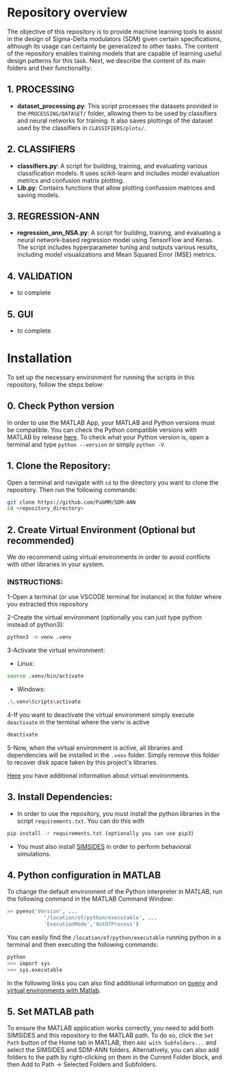 # Repository overview

The objective of this repository is to provide machine learning tools to assist in the design of Sigma-Delta modulators (SDM) given certain specifications, although its usage can certainly be generalized to other tasks. The content of the repository enables training models that are capable of learning useful design patterns for this task. Next, we describe the content of its main folders and their functionality:

## 1. PROCESSING
- **dataset_processing.py**: This script processes the datasets provided in the `PROCESSING/DATASET/` folder, allowing them to be used by classifiers and neural networks for training. It also saves plottings of the dataset used by the classifiers in `CLASSIFIERS/plots/`.

## 2. CLASSIFIERS
- **classifiers.py**: A script for building, training, and evaluating various classification models. It uses scikit-learn and includes model evaluation metrics and confusion matrix plotting.
- **Lib.py**: Contains functions that allow plotting confussion matrices and saving models.

## 3. REGRESSION-ANN
- **regression_ann_NSA.py**: A script for building, training, and evaluating a neural network-based regression model using TensorFlow and Keras. The script includes hyperparameter tuning and outputs various results, including model visualizations and Mean Squared Error (MSE) metrics.

## 4. VALIDATION
- to complete

## 5. GUI
- to complete

# Installation

To set up the necessary environment for running the scripts in this repository, follow the steps below:

## 0. **Check Python version**

In order to use the MATLAB App, your MATLAB and Python versions must be compatible. You can check the Python compatible versions with MATLAB by release [here](https://es.mathworks.com/support/requirements/python-compatibility.html). To check what your Python version is, open a terminal and type `python --version` or simply `python -V`.

## 1. **Clone the Repository:**
Open a terminal and navigate with `cd` to the directory you want to clone the repository. Then run the following commands:
 ```bash
git clone https://github.com/PabMM/SDM-ANN
cd <repository_directory>
```

## 2. **Create Virtual Environment (Optional but recommended)**
We do recommend using virtual environments in order to avoid conflicts with other libraries in your system. 

### INSTRUCTIONS:
   
   1-Open a terminal (or use VSCODE terminal for instance) in the folder where you extracted this repository
   
   2-Create the virtual environment (optionally you can just type python instead of python3):
   ```bash
   python3 -m venv .venv 
   ```
   
   3-Activate the virtual environment:
   - Linux:
   ```bash
   source .venv/bin/activate
   ```

   - Windows:
   ```bash
   .\.venv\Scripts\activate
   ```

   4-If you want to deactivate the virtual environment simply execute `deactivate` in the terminal where the venv is active
   ```bash
   deactivate
   ```
   5-Now, when the virtual environment is active, all libraries and dependencies will be installed in the `.venv` folder. Simply remove this folder to recover disk space taken by this project's libraries.

   [Here](https://docs.python.org/3/library/venv.html) you have additional information about virtual environments.
   
   
## 3. **Install Dependencies:**
- In order to use the repository, you must install the python libraries in the script `requirements.txt`. You can do this with
```bash
pip install -r requirements.txt (optionally you can use pip3)
```

- You must also install [SIMSIDES](http://www2.imse-cnm.csic.es/simsides/) in order to perform behavioral simulations.

## 4. **Python configuration in MATLAB**

To change the default environment of the Python interpreter in MATLAB, run the following command in the MATLAB Command Window:

```bash
>> pyenv('Version', ... 
            '/location/of/python/executable', ... 
            'ExecutionMode','OutOfProcess')
```

You can easily find the `/location/of/python/executable` running python in a terminal and then executing the following commands:

```bash
python
>>> import sys
>>> sys.executable
```

In the following links you can also find additional information on [pyenv](https://es.mathworks.com/help/matlab/ref/pyenv.html) and [virtual environments with Matlab](https://es.mathworks.com/matlabcentral/answers/1750425-python-virtual-environments-with-matlab).


## 5. **Set MATLAB path**

To ensure the MATLAB application works correctly, you need to add both SIMSIDES and this repository to the MATLAB path. To do so, click the `Set Path` button of the Home tab in MATLAB, then `Add with Subfolders...` and select the SIMSIDES and SDM-ANN folders. Alternatively, you can also add folders to the path by right-clicking on them in the Current Folder block, and then Add to Path -> Selected Folders and Subfolders.
